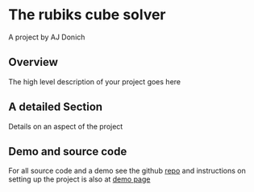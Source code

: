 # The rubiks cube solver

A project by AJ Donich

## Overview

The high level description of your project goes here

## A detailed Section

Details on an aspect of the project

## Demo and source code

For all source code and a demo see the github [repo](https://github.com/ajdonich/rubiks-cube) and instructions on setting up the project is also at [demo page](demo.md)
